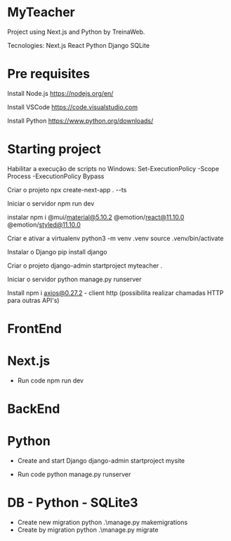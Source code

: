 # MyTeacher
Project using Next.js and Python by TreinaWeb.

Tecnologies:
    Next.js
    React
    Python
    Django
    SQLite

# Pre requisites

Install Node.js 
    https://nodejs.org/en/

Install VSCode
    https://code.visualstudio.com

Install Python
    https://www.python.org/downloads/



# Starting project
Habilitar a execução de scripts no Windows:
    Set-ExecutionPolicy -Scope Process -ExecutionPolicy Bypass

Criar o projeto
    npx create-next-app . --ts 

Iniciar o servidor
    npm run dev 

instalar 
    npm i @mui/material@5.10.2 @emotion/react@11.10.0 @emotion/styled@11.10.0


Criar e ativar a virtualenv
    python3 -m venv .venv
    source .venv/bin/activate

Instalar o Django
    pip install django

Criar o projeto
    django-admin startproject myteacher .  

Iniciar o servidor
    python manage.py runserver

Install
    npm i axios@0.27.2 - client http (possibilita realizar chamadas HTTP para outras API's)

# FrontEnd

# Next.js
- Run code
    npm run dev

# BackEnd

# Python
- Create and start Django
    django-admin startproject mysite

- Run code
    python manage.py runserver

# DB - Python - SQLite3
- Create new migration
python .\manage.py makemigrations
- Create by migration
python .\manage.py migrate